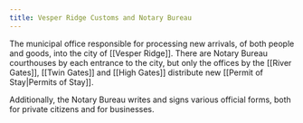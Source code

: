 ```yaml
---
title: Vesper Ridge Customs and Notary Bureau
---
```


The municipal office responsible for processing new arrivals, of both people and goods, into the city of [[Vesper Ridge]]. There are Notary Bureau courthouses by each entrance to the city, but only the offices by the [[River Gates]], [[Twin Gates]] and [[High Gates]] distribute new [[Permit of Stay|Permits of Stay]].

Additionally, the Notary Bureau writes and signs various official forms, both for private citizens and for businesses.